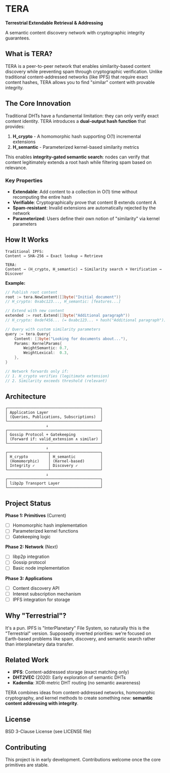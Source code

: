 # TERA

**Terrestrial Extendable Retrieval & Addressing**

A semantic content discovery network with cryptographic integrity guarantees.

## What is TERA?

TERA is a peer-to-peer network that enables similarity-based content discovery while preventing spam through cryptographic verification. Unlike traditional content-addressed networks (like IPFS) that require exact content hashes, TERA allows you to find "similar" content with provable integrity.

## The Core Innovation

Traditional DHTs have a fundamental limitation: they can only verify exact content identity. TERA introduces a **dual-output hash function** that provides:

1. **H_crypto** - A homomorphic hash supporting O(1) incremental extensions
2. **H_semantic** - Parameterized kernel-based similarity metrics

This enables **integrity-gated semantic search**: nodes can verify that content legitimately extends a root hash while filtering spam based on relevance.

### Key Properties

- **Extendable**: Add content to a collection in O(1) time without recomputing the entire hash
- **Verifiable**: Cryptographically prove that content B extends content A
- **Spam-resistant**: Invalid extensions are automatically rejected by the network
- **Parameterized**: Users define their own notion of "similarity" via kernel parameters

## How It Works

```
Traditional IPFS:
Content → SHA-256 → Exact lookup → Retrieve

TERA:
Content → (H_crypto, H_semantic) → Similarity search + Verification → Discover
```

**Example:**

```go
// Publish root content
root := tera.NewContent([]byte("Initial document"))
// H_crypto: 0xabc123..., H_semantic: [features...]

// Extend with new content
extended := root.Extend([]byte("Additional paragraph"))
// H_crypto: 0xdef456... (= 0xabc123... + hash("Additional paragraph"))

// Query with custom similarity parameters
query := tera.Query{
    Content: []byte("Looking for documents about..."),
    Params: KernelParams{
        WeightSemantic: 0.7,
        WeightLexical:  0.3,
    },
}

// Network forwards only if:
// 1. H_crypto verifies (legitimate extension)
// 2. Similarity exceeds threshold (relevant)
```

## Architecture

```
┌─────────────────────────────────────────┐
│ Application Layer                       │
│ (Queries, Publications, Subscriptions)  │
└─────────────────────────────────────────┘
                  ↓
┌─────────────────────────────────────────┐
│ Gossip Protocol + Gatekeeping           │
│ (Forward if: valid_extension ∧ similar) │
└─────────────────────────────────────────┘
                  ↓
┌──────────────────┬──────────────────────┐
│ H_crypto         │ H_semantic           │
│ (Homomorphic)    │ (Kernel-based)       │
│ Integrity ✓      │ Discovery ✓          │
└──────────────────┴──────────────────────┘
                  ↓
┌─────────────────────────────────────────┐
│ libp2p Transport Layer                  │
└─────────────────────────────────────────┘
```

## Project Status

**Phase 1: Primitives** (Current)
- [ ] Homomorphic hash implementation
- [ ] Parameterized kernel functions
- [ ] Gatekeeping logic

**Phase 2: Network** (Next)
- [ ] libp2p integration
- [ ] Gossip protocol
- [ ] Basic node implementation

**Phase 3: Applications**
- [ ] Content discovery API
- [ ] Interest subscription mechanism
- [ ] IPFS integration for storage

## Why "Terrestrial"?

It's a pun. IPFS is "InterPlanetary" File System, so naturally this is the "Terrestrial" version. Supposedly inverted priorities: we're focused on Earth-based problems like spam, discovery, and semantic search rather than interplanetary data transfer.

## Related Work

- **IPFS**: Content-addressed storage (exact matching only)
- **DHT2VEC** (2020): Early exploration of semantic DHTs
- **Kademlia**: XOR-metric DHT routing (no semantic awareness)

TERA combines ideas from content-addressed networks, homomorphic cryptography, and kernel methods to create something new: **semantic content addressing with integrity**.

## License

BSD 3-Clause License (see LICENSE file)

## Contributing

This project is in early development. Contributions welcome once the core primitives are stable.
